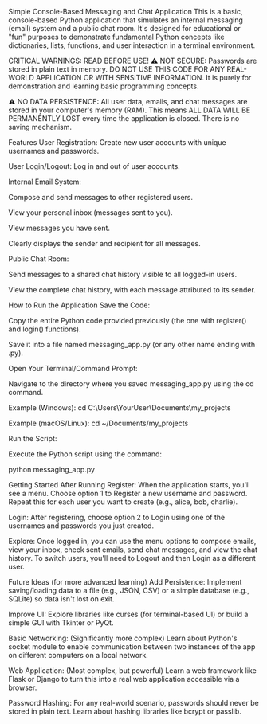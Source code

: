 Simple Console-Based Messaging and Chat Application
This is a basic, console-based Python application that simulates an internal messaging (email) system and a public chat room. It's designed for educational or "fun" purposes to demonstrate fundamental Python concepts like dictionaries, lists, functions, and user interaction in a terminal environment.

CRITICAL WARNINGS: READ BEFORE USE!
⚠️ NOT SECURE:
Passwords are stored in plain text in memory. DO NOT USE THIS CODE FOR ANY REAL-WORLD APPLICATION OR WITH SENSITIVE INFORMATION. It is purely for demonstration and learning basic programming concepts.

⚠️ NO DATA PERSISTENCE:
All user data, emails, and chat messages are stored in your computer's memory (RAM). This means ALL DATA WILL BE PERMANENTLY LOST every time the application is closed. There is no saving mechanism.

Features
User Registration: Create new user accounts with unique usernames and passwords.

User Login/Logout: Log in and out of user accounts.

Internal Email System:

Compose and send messages to other registered users.

View your personal inbox (messages sent to you).

View messages you have sent.

Clearly displays the sender and recipient for all messages.

Public Chat Room:

Send messages to a shared chat history visible to all logged-in users.

View the complete chat history, with each message attributed to its sender.

How to Run the Application
Save the Code:

Copy the entire Python code provided previously (the one with register() and login() functions).

Save it into a file named messaging_app.py (or any other name ending with .py).

Open Your Terminal/Command Prompt:

Navigate to the directory where you saved messaging_app.py using the cd command.

Example (Windows): cd C:\Users\YourUser\Documents\my_projects

Example (macOS/Linux): cd ~/Documents/my_projects

Run the Script:

Execute the Python script using the command:

python messaging_app.py

Getting Started After Running
Register: When the application starts, you'll see a menu. Choose option 1 to Register a new username and password. Repeat this for each user you want to create (e.g., alice, bob, charlie).

Login: After registering, choose option 2 to Login using one of the usernames and passwords you just created.

Explore: Once logged in, you can use the menu options to compose emails, view your inbox, check sent emails, send chat messages, and view the chat history. To switch users, you'll need to Logout and then Login as a different user.

Future Ideas (for more advanced learning)
Add Persistence: Implement saving/loading data to a file (e.g., JSON, CSV) or a simple database (e.g., SQLite) so data isn't lost on exit.

Improve UI: Explore libraries like curses (for terminal-based UI) or build a simple GUI with Tkinter or PyQt.

Basic Networking: (Significantly more complex) Learn about Python's socket module to enable communication between two instances of the app on different computers on a local network.

Web Application: (Most complex, but powerful) Learn a web framework like Flask or Django to turn this into a real web application accessible via a browser.

Password Hashing: For any real-world scenario, passwords should never be stored in plain text. Learn about hashing libraries like bcrypt or passlib.
